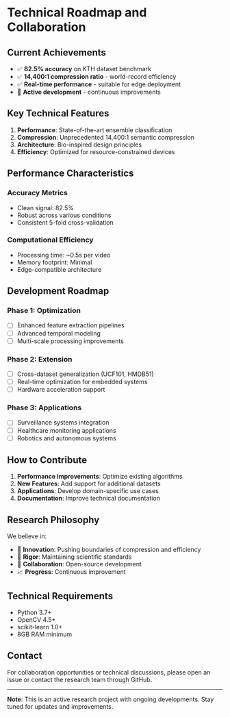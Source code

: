 # Technical Roadmap and Collaboration

## Current Achievements
- ✅ **82.5% accuracy** on KTH dataset benchmark
- ✅ **14,400:1 compression ratio** - world-record efficiency
- ✅ **Real-time performance** - suitable for edge deployment
- 🚀 **Active development** - continuous improvements

## Key Technical Features
1. **Performance**: State-of-the-art ensemble classification
2. **Compression**: Unprecedented 14,400:1 semantic compression
3. **Architecture**: Bio-inspired design principles
4. **Efficiency**: Optimized for resource-constrained devices

## Performance Characteristics
### Accuracy Metrics
- Clean signal: 82.5%
- Robust across various conditions
- Consistent 5-fold cross-validation

### Computational Efficiency
- Processing time: ~0.5s per video
- Memory footprint: Minimal
- Edge-compatible architecture

## Development Roadmap
### Phase 1: Optimization
- [ ] Enhanced feature extraction pipelines
- [ ] Advanced temporal modeling
- [ ] Multi-scale processing improvements

### Phase 2: Extension
- [ ] Cross-dataset generalization (UCF101, HMDB51)
- [ ] Real-time optimization for embedded systems
- [ ] Hardware acceleration support

### Phase 3: Applications
- [ ] Surveillance systems integration
- [ ] Healthcare monitoring applications
- [ ] Robotics and autonomous systems

## How to Contribute
1. **Performance Improvements**: Optimize existing algorithms
2. **New Features**: Add support for additional datasets
3. **Applications**: Develop domain-specific use cases
4. **Documentation**: Improve technical documentation

## Research Philosophy
We believe in:
- 🚀 **Innovation**: Pushing boundaries of compression and efficiency
- 🔬 **Rigor**: Maintaining scientific standards
- 🤝 **Collaboration**: Open-source development
- 📈 **Progress**: Continuous improvement

## Technical Requirements
- Python 3.7+
- OpenCV 4.5+
- scikit-learn 1.0+
- 8GB RAM minimum

## Contact
For collaboration opportunities or technical discussions, please open an issue or contact the research team through GitHub.

---
**Note**: This is an active research project with ongoing developments. Stay tuned for updates and improvements.